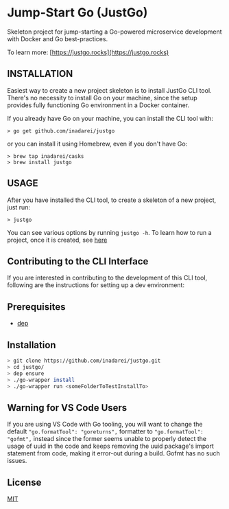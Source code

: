 # Jump-Start Go (JustGo)

Skeleton project for jump-starting a Go-powered microservice development with Docker and Go best-practices.

To learn more: [https://justgo.rocks](https://justgo.rocks)

## INSTALLATION 

Easiest way to create a new project skeleton is to install JustGo CLI tool. There's no necessity to install Go on your machine, since the setup provides fully functioning Go environment in a Docker container. 

If you already have Go on your machine, you can install the CLI tool with:

```
> go get github.com/inadarei/justgo
```

or you can install it using Homebrew, even if you don't have Go:

```
> brew tap inadarei/casks
> brew install justgo
```

## USAGE

After you have installed the CLI tool, to create a skeleton of a new project, just run:

```
> justgo
```

You can see various options by running `justgo -h`. To learn how to run a project, once it is created, see [here](https://github.com/inadarei/justgo-microservice#how-to-run-a-project-once-created)

## Contributing to the CLI Interface

If you are interested in contributing to the development of this CLI tool,
following are the instructions for setting up a dev environment:

## Prerequisites
 - [dep](https://github.com/golang/dep)

## Installation

```BASH
> git clone https://github.com/inadarei/justgo.git
> cd justgo/
> dep ensure
> ./go-wrapper install
> ./go-wrapper run <someFolderToTestInstallTo>
```

## Warning for VS Code Users

If you are using VS Code with Go tooling, you will want to change the default 
`"go.formatTool": "goreturns",` formatter to `"go.formatTool": "gofmt",` instead since the former
seems unable to properly detect the usage of uuid in the code and keeps removing the uuid package's
import statement from code, making it error-out during a build. Gofmt has no such issues.
## License

[MIT](LICENSE)
